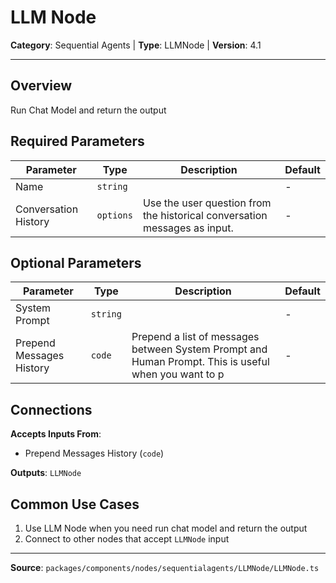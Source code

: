 # LLM Node

**Category**: Sequential Agents | **Type**: LLMNode | **Version**: 4.1

---

## Overview

Run Chat Model and return the output

## Required Parameters

| Parameter | Type | Description | Default |
|-----------|------|-------------|---------|
| Name | `string` |  | - |
| Conversation History | `options` | Use the user question from the historical conversation messages as input. | - |

## Optional Parameters

| Parameter | Type | Description | Default |
|-----------|------|-------------|---------|
| System Prompt | `string` |  | - |
| Prepend Messages History | `code` | Prepend a list of messages between System Prompt and Human Prompt. This is useful when you want to p | - |

## Connections

**Accepts Inputs From**:
- Prepend Messages History (`code`)

**Outputs**: `LLMNode`

## Common Use Cases

1. Use LLM Node when you need run chat model and return the output
2. Connect to other nodes that accept `LLMNode` input

---

**Source**: `packages/components/nodes/sequentialagents/LLMNode/LLMNode.ts`
